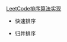 [LeetCode排序算法实现](https://leetcode-cn.com/problems/sort-an-array/solution/python-shi-xian-de-shi-da-jing-dian-pai-xu-suan-fa/) 

- 快速排序

- 归并排序 
